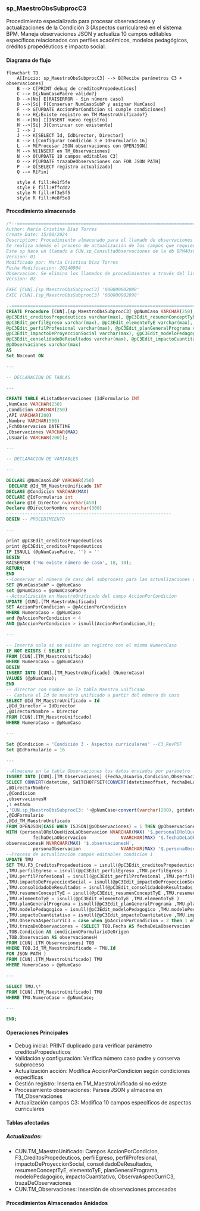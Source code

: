 ### sp_MaestroObsSubprocC3

Procedimiento especializado para procesar observaciones y actualizaciones de la Condición 3 (Aspectos curriculares) en el sistema BPM. Maneja observaciones JSON y actualiza 10 campos editables específicos relacionados con perfiles académicos, modelos pedagógicos, créditos propedéuticos e impacto social.

#### Diagrama de flujo

```mermaid
flowchart TD
    A[Inicio: sp_MaestroObsSubprocC3] --> B[Recibe parámetros C3 + observaciones]
    B --> C[PRINT debug de creditosPropedeuticos]
    C --> D{¿NumCasoPadre válido?}
    D -->|No| E[RAISERROR - Sin número caso]
    D -->|Sí| F[Conservar NumCasoSubP y asignar NumCaso]
    F --> G[UPDATE AccionPorCondicion si cumple condiciones]
    G --> H{¿Existe registro en TM_MaestroUnificado?}
    H -->|No| I[INSERT nuevo registro]
    H -->|Sí| J[Continuar con existente]
    I --> J
    J --> K[SELECT Id, IdDirector, Director]
    K --> L[Configurar Condición 3 e IdFormulario 16]
    L --> M[Procesar JSON observaciones con OPENJSON]
    M --> N[INSERT en TM_Observaciones]
    N --> O[UPDATE 10 campos editables C3]
    O --> P[UPDATE trazaDeObservaciones con FOR JSON PATH]
    P --> Q[SELECT registro actualizado]
    Q --> R[Fin]
    
    style A fill:#e1f5fe
    style E fill:#ffcdd2
    style M fill:#f3e5f5
    style R fill:#e8f5e8
```
#### Procedimiento almacenado
```sql
/*--=================================================================================================================================================================
Author: María Cristina Díaz Torres
Create Date: 15/08/2024
Description: Procedimiento almacenado para el llamado de observaciones de los subprocesos (c/u de las condiciones) y realizar almacenamiento en TM_Observaciones
Se realiza además el proceso de actualización de los campos que requiera actualizar en cada condición en TM_MaestroUnificado
Este sp hace un llamado a CUN.sp_ConsultaObservaciones de la db BPM4UsCun
Version: 01
Modificado por: María Cristina Díaz Torres
Fecha Modificacion: 20240904
Observacion: Se elimina los llamados de procedimientos a través del link server.
Version: 02

EXEC [CUN].[sp_MaestroObsSubprocC3] '000000002088'
EXEC [CUN].[sp_MaestroObsSubprocC3] '000000002098'

--=================================================================================================================================================================\*/
CREATE Procedure [CUN].[sp_MaestroObsSubprocC3] @pNumCaso VARCHAR(250), @pNumCasoPadre varchar(250), @pAccionPorCondicion varchar(max),
@pC3Edit_creditosPropedeuticos varchar(max), @pC3Edit_resumenConceptTyE varchar(max),
@pC3Edit_perfilEgreso varchar(max), @pC3Edit_elementoTyE varchar(max),
@pC3Edit_perfilProfesional varchar(max), @pC3Edit_planGeneralPrograma varchar(max),
@pC3Edit_impactoDeProyeccionSocial varchar(max), @pC3Edit_modeloPedagogico varchar(max),
@pC3Edit_consolidadoDeResultados varchar(max), @pC3Edit_impactoCuantitativo varchar(max),
@pObservaciones varchar(max)
AS
Set Nocount ON

---

-- DECLARACION DE TABLAS

---

CREATE TABLE #ListaObservaciones (IdFormulario INT
,NumCaso VARCHAR(250)
,Condicion VARCHAR(250)
,API VARCHAR(200)
,Nombre VARCHAR(500)
,FchObservacion DATETIME
,Observaciones VARCHAR(MAX)
,Usuario VARCHAR(200));

---

-- DECLARACION DE VARIABLES

---

DECLARE @NumCasoSubP VARCHAR(250)  
 DECLARE @Id_TM_MaestroUnificado INT
DECLARE @Condicion VARCHAR(MAX)
DECLARE @IdFormulario int
declare @Id_Director nvarchar(450)
Declare @DirectorNombre varchar(300)
--------------------------------------------------------------
BEGIN -- PROCEDIMIENTO

---

print @pC3Edit_creditosPropedeuticos
print @pC3Edit_creditosPropedeuticos
IF ISNULL (@pNumCasoPadre, '') = ''
BEGIN
RAISERROR ('No existe número de caso', 18, 18);
RETURN;
END
--Conservar el número de caso del subproceso para las actualizaciones de campos editables
SET @NumCasoSubP = @pNumCaso
set @pNumCaso = @pNumCasoPadre
--Actualización en MaestroUnificado del campo AccionPorCondicion
UPDATE [CUN].[TM_MaestroUnificado]
SET AccionPorCondicion = @pAccionPorCondicion
WHERE NumeroCaso = @pNumCaso
and @pAccionPorCondicion < 4
AND @pAccionPorCondicion > isnull(AccionPorCondicion,0);

---

-- Inserta solo si no existe un registro con el mismo NumeroCaso
IF NOT EXISTS ( SELECT 1
FROM [CUN].[TM_MaestroUnificado]
WHERE NumeroCaso = @pNumCaso)
BEGIN
INSERT INTO [CUN].[TM_MaestroUnificado] (NumeroCaso)
VALUES (@pNumCaso);
END
-- director con nombre de la tabla Maestro unificado
-- Captura el Id de maestro unificado a partir del número de caso
SELECT @Id_TM_MaestroUnificado = Id
,@Id_Director = IdDirector
,@DirectorNombre = Director
FROM [CUN].[TM_MaestroUnificado]
WHERE NumeroCaso = @pNumCaso

---

Set @Condicion = 'Condición 3 - Aspectos curriculares' --C3_RevPDF
Set @IdFormulario = 16

---

--Almacena en la tabla Observaciones los datos enviados por parámetro
INSERT INTO [CUN].[TM_Observaciones] (Fecha,Usuario,Condicion,Observacion,Estado,Auditoria,IdFormulario,Id_TM_MaestroUnificado)
SELECT CONVERT(datetime, SWITCHOFFSET(CONVERT(datetimeoffset, fechaDeLaObservacion), DATENAME(TzOffset, SYSDATETIMEOFFSET())))
,@DirectorNombre
,@Condicion
,observacionesH
,1 estado
,'CUN.sp_MaestroObsSubprocC3: '+@pNumCaso+convert(varchar(200), getdate(), 121) Auditoria
,@IdFormulario
,@Id_TM_MaestroUnificado
FROM OPENJSON(CASE WHEN ISJSON(@pObservaciones) = 1 THEN @pObservaciones ELSE '[]' END) --valida que el campo C.Valor sea un JSON
WITH (personalORolQueHizoLaObservacion NVARCHAR(MAX) '$.personalORolQueHizoLaObservacion',
  		  fechaDeLaObservacion             NVARCHAR(MAX) '$.fechaDeLaObservacion',
observacionesH NVARCHAR(MAX) '$.observacionesH',
  		  personaObservacion               NVARCHAR(MAX) '$.personaObservacion')
--Proceso de actualización campos editables condicion 1
UPDATE TMU
SET TMU.F3_CreditosPropedeuticos = isnull(@pC3Edit_creditosPropedeuticos ,TMU.F3_CreditosPropedeuticos )
,TMU.perfilEgreso = isnull(@pC3Edit_perfilEgreso ,TMU.perfilEgreso )
,TMU.perfilProfesional = isnull(@pC3Edit_perfilProfesional ,TMU.perfilProfesional )
,TMU.impactoDeProyeccionSocial = isnull(@pC3Edit_impactoDeProyeccionSocial ,TMU.impactoDeProyeccionSocial )
,TMU.consolidadoDeResultados = isnull(@pC3Edit_consolidadoDeResultados ,TMU.consolidadoDeResultados )
,TMU.resumenConceptTyE = isnull(@pC3Edit_resumenConceptTyE ,TMU.resumenConceptTyE )
,TMU.elementoTyE = isnull(@pC3Edit_elementoTyE ,TMU.elementoTyE )
,TMU.planGeneralPrograma = isnull(@pC3Edit_planGeneralPrograma ,TMU.planGeneralPrograma )
,TMU.modeloPedagogico = isnull(@pC3Edit_modeloPedagogico ,TMU.modeloPedagogico )
,TMU.impactoCuantitativo = isnull(@pC3Edit_impactoCuantitativo ,TMU.impactoCuantitativo )
,TMU.ObservaAspecCurriC3 = case when @pAccionPorCondicion = 2 then 1 else 0 end
,TMU.trazaDeObservaciones = (SELECT TOB.Fecha AS fechaDeLaObservacion
,TOB.Condicion AS condicionOFormularioDeOrigen
,TOB.Observacion AS observacionesH
FROM [CUN].[TM_Observaciones] TOB
WHERE TOB.Id_TM_MaestroUnificado = TMU.Id
FOR JSON PATH )
FROM [CUN].[TM_MaestroUnificado] TMU
WHERE NumeroCaso = @pNumCaso

---

SELECT TMU.\*
FROM [CUN].[TM_MaestroUnificado] TMU
WHERE TMU.NumeroCaso = @pNumCaso;

---

END;
```
#### Operaciones Principales

- Debug inicial: PRINT duplicado para verificar parámetro creditosPropedeuticos
- Validación y configuración: Verifica número caso padre y conserva subproceso
- Actualización acción: Modifica AccionPorCondicion según condiciones específicas
- Gestión registro: Inserta en TM_MaestroUnificado si no existe
- Procesamiento observaciones: Parsea JSON y almacena en TM_Observaciones
- Actualización campos C3: Modifica 10 campos específicos de aspectos curriculares

#### Tablas afectadas

##### Actualizadas:

- CUN.TM_MaestroUnificado: Campos AccionPorCondicion, F3_CreditosPropedeuticos, perfilEgreso, perfilProfesional, impactoDeProyeccionSocial, consolidadoDeResultados, resumenConceptTyE, elementoTyE, planGeneralPrograma, modeloPedagogico, impactoCuantitativo, ObservaAspecCurriC3, trazaDeObservaciones
- CUN.TM_Observaciones: Inserción de observaciones procesadas

#### Procedimientos Almacenados Anidados